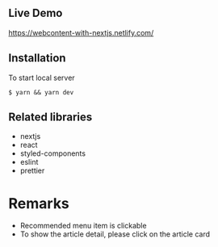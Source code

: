 ## Live Demo
https://webcontent-with-nextjs.netlify.com/

## Installation
To start local server
```script
$ yarn && yarn dev
```

## Related libraries
- nextjs
- react
- styled-components
- eslint
- prettier

# Remarks
- Recommended menu item is clickable
- To show the article detail, please click on the article card
